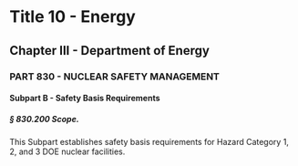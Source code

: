 
# Title 10 - Energy
## Chapter III - Department of Energy
### PART 830 - NUCLEAR SAFETY MANAGEMENT
#### Subpart B - Safety Basis Requirements
##### § 830.200 Scope.

This Subpart establishes safety basis requirements for Hazard Category 1, 2, and 3 DOE nuclear facilities.
